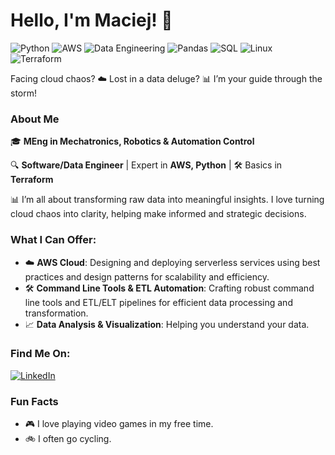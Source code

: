 # Hello, I'm Maciej! 👋 

![Python](https://img.shields.io/badge/-Python-black?style=flat-square&logo=Python)
![AWS](https://img.shields.io/badge/AWS-%23FF9900.svg?style=flat-square&logo=amazon-aws&logoColor=white)
![Data Engineering](https://img.shields.io/badge/-Data%20Engineering-black?style=flat-square&logo=alwaysdata)
![Pandas](https://img.shields.io/badge/Pandas-150458?style=flat-square&logo=pandas&logoColor=white)
![SQL](https://img.shields.io/badge/SQL-CC2927?style=flat-square&logo=microsoft-sql-server&logoColor=white)
![Linux](https://img.shields.io/badge/Linux-FCC624?style=flat-square&logo=linux&logoColor=black)
![Terraform](https://img.shields.io/badge/-Terraform-623CE4?style=flat-square&logo=terraform&logoColor=white)


Facing cloud chaos? ☁️ Lost in a data deluge? 📊 I’m your guide through the storm!

### About Me
🎓 **MEng in Mechatronics, Robotics & Automation Control**

🔍 **Software/Data Engineer** | Expert in **AWS, Python** | 🛠 Basics in **Terraform**  

📊 I’m all about transforming raw data into meaningful insights. I love turning cloud chaos into clarity, helping make informed and strategic decisions.

### What I Can Offer:
- ☁️ **AWS Cloud**:  Designing and deploying serverless services using best practices and design patterns for scalability and efficiency.
- 🛠️ **Command Line Tools & ETL Automation**: Crafting robust command line tools and ETL/ELT pipelines for efficient data processing and transformation.
- 📈 **Data Analysis & Visualization**: Helping you understand your data.

### Find Me On:
[![LinkedIn](https://img.icons8.com/ios-filled/50/000000/linkedin.png)](https://www.linkedin.com/in/maciej-smukowski/)

### Fun Facts
- 🎮 I love playing video games in my free time.
- 🚲 I often go cycling.
